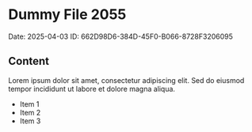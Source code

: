 # Dummy File 2055

Date: 2025-04-03
ID: 662D98D6-384D-45F0-B066-8728F3206095

## Content

Lorem ipsum dolor sit amet, consectetur adipiscing elit.
Sed do eiusmod tempor incididunt ut labore et dolore magna aliqua.

* Item 1
* Item 2
* Item 3
